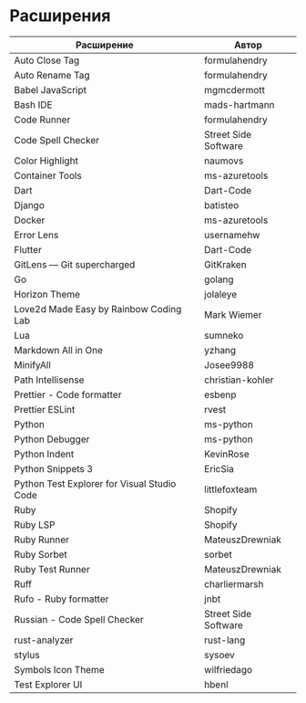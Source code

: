 # Расширения

| Расширение                                  | Автор                |
| ------------------------------------------- | -------------------- |
| Auto Close Tag                              | formulahendry        |
| Auto Rename Tag                             | formulahendry        |
| Babel JavaScript                            | mgmcdermott          |
| Bash IDE                                    | mads-hartmann        |
| Code Runner                                 | formulahendry        |
| Code Spell Checker                          | Street Side Software |
| Color Highlight                             | naumovs              |
| Container Tools                             | ms-azuretools        |
| Dart                                        | Dart-Code            |
| Django                                      | batisteo             |
| Docker                                      | ms-azuretools        |
| Error Lens                                  | usernamehw           |
| Flutter                                     | Dart-Code            |
| GitLens — Git supercharged                  | GitKraken            |
| Go                                          | golang               |
| Horizon Theme                               | jolaleye             |
| Love2d Made Easy by Rainbow Coding Lab      | Mark Wiemer          |
| Lua                                         | sumneko              |
| Markdown All in One                         | yzhang               |
| MinifyAll                                   | Josee9988            |
| Path Intellisense                           | christian-kohler     |
| Prettier - Code formatter                   | esbenp               |
| Prettier ESLint                             | rvest                |
| Python                                      | ms-python            |
| Python Debugger                             | ms-python            |
| Python Indent                               | KevinRose            |
| Python Snippets 3                           | EricSia              |
| Python Test Explorer for Visual Studio Code | littlefoxteam        |
| Ruby                                        | Shopify              |
| Ruby LSP                                    | Shopify              |
| Ruby Runner                                 | MateuszDrewniak      |
| Ruby Sorbet                                 | sorbet               |
| Ruby Test Runner                            | MateuszDrewniak      |
| Ruff                                        | charliermarsh        |
| Rufo - Ruby formatter                       | jnbt                 |
| Russian - Code Spell Checker                | Street Side Software |
| rust-analyzer                               | rust-lang            |
| stylus                                      | sysoev               |
| Symbols Icon Theme                          | wilfriedago          |
| Test Explorer UI                            | hbenl                |
